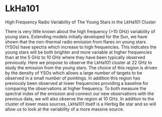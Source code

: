 # LkHa101
High Frequency Radio Variability of The Young Stars in the LkHa101 Cluster 

There is very little known about the high frequency (>10 GHz) variability of young stars. 
Extending models initially developed for the Sun, we have shown that the non-thermal radio
emission from flares on young stars (YSOs) have spectra which increase to high frequencies. 
This indicates the young stars will be both brighter and more variable at higher frequencies 
than at the 5 GHz to 10 GHz where they have been typically observed previously. Here we 
propose to observe the LkHa101 cluster at 22 GHz to study the emission from the young stars. 
The choice of this region is driven by the density of YSOs which allows a large number of 
targets to be observed in a small number of pointings. In addition this region has previously 
been observed at lower frequencies providing a baseline for comparing the observations at higher 
frequency. To both measure the spectral index of the emission and connect our new observations 
with the previous data, we will also observe the region at 10 GHz. In addition to the cluster 
of lower mass sources, LkHa101 itself is a Herbig Be star and so will allow us to look at the 
variability of a more massive source.
